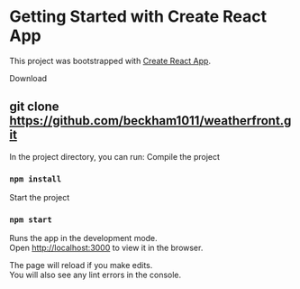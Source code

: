 # Getting Started with Create React App

This project was bootstrapped with [Create React App](https://github.com/facebook/create-react-app).

Download
##  git clone https://github.com/beckham1011/weatherfront.git

In the project directory, you can run:
Compile the project
### `npm install`

Start the project
### `npm start`

Runs the app in the development mode.\
Open [http://localhost:3000](http://localhost:3000) to view it in the browser.

The page will reload if you make edits.\
You will also see any lint errors in the console.
